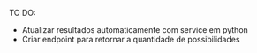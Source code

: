 TO DO:
- Atualizar resultados automaticamente com service em python
- Criar endpoint para retornar a quantidade de possibilidades
